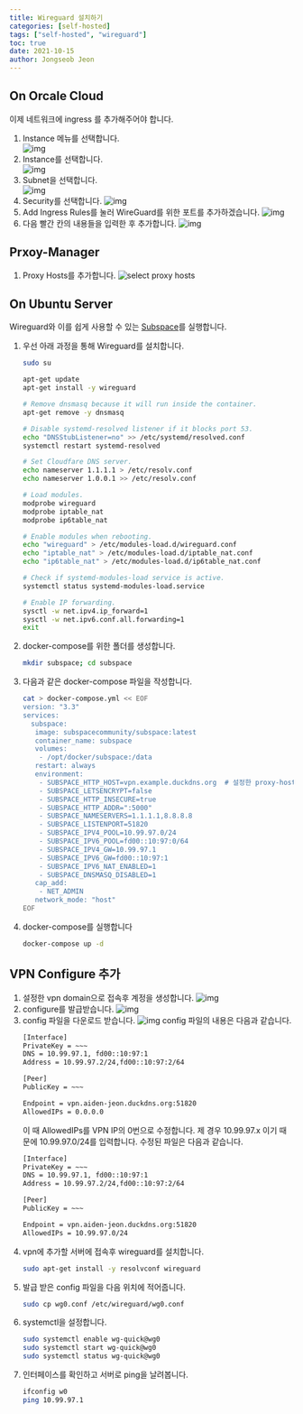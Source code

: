 ```yaml
---
title: Wireguard 설치하기
categories: [self-hosted]
tags: ["self-hosted", "wireguard"]
toc: true
date: 2021-10-15
author: Jongseob Jeon
---
```


## On Orcale Cloud
이제 네트워크에 ingress 를 추가해주어야 합니다.
1. Instance 메뉴를 선택합니다.  
    ![img](/imgs/self-hosted/wireguard-0.png)
2. Instance를 선택합니다.  
    ![img](/imgs/self-hosted/wireguard-1.png)
3. Subnet을 선택합니다.  
    ![img](/imgs/self-hosted/wireguard-2.png)
4. Security를 선택합니다.
    ![img](/imgs/self-hosted/wireguard-3.png)
5. Add Ingress Rules를 눌러 WireGuard를 위한 포트를 추가하겠습니다.
    ![img](/imgs/self-hosted/wireguard-4.png)
6. 다음 빨간 칸의 내용들을 입력한 후 추가합니다.
    ![img](/imgs/self-hosted/wireguard-5.png)


## Prxoy-Manager
1. Proxy Hosts를 추가합니다.
    ![select proxy hosts](/imgs/self-hosted/wireguard-6.png)


## On Ubuntu Server
Wireguard와 이를 쉽게 사용할 수 있는 [Subspace](https://github.com/subspacecommunity/subspace/tree/master)를 실행합니다.

1. 우선 아래 과정을 통해 Wireguard를 설치합니다.
    ```bash
    sudo su

    apt-get update
    apt-get install -y wireguard

    # Remove dnsmasq because it will run inside the container.
    apt-get remove -y dnsmasq

    # Disable systemd-resolved listener if it blocks port 53.
    echo "DNSStubListener=no" >> /etc/systemd/resolved.conf
    systemctl restart systemd-resolved

    # Set Cloudfare DNS server.
    echo nameserver 1.1.1.1 > /etc/resolv.conf
    echo nameserver 1.0.0.1 >> /etc/resolv.conf

    # Load modules.
    modprobe wireguard
    modprobe iptable_nat
    modprobe ip6table_nat

    # Enable modules when rebooting.
    echo "wireguard" > /etc/modules-load.d/wireguard.conf
    echo "iptable_nat" > /etc/modules-load.d/iptable_nat.conf
    echo "ip6table_nat" > /etc/modules-load.d/ip6table_nat.conf

    # Check if systemd-modules-load service is active.
    systemctl status systemd-modules-load.service

    # Enable IP forwarding.
    sysctl -w net.ipv4.ip_forward=1
    sysctl -w net.ipv6.conf.all.forwarding=1
    exit
    ```
2. docker-compose를 위한 폴더를 생성합니다.
    ```bash
    mkdir subspace; cd subspace
    ```
3. 다음과 같은 docker-compose 파일을 작성합니다.
    ```bash
    cat > docker-compose.yml << EOF
    version: "3.3"
    services:
      subspace:
       image: subspacecommunity/subspace:latest
       container_name: subspace
       volumes:
        - /opt/docker/subspace:/data
       restart: always
       environment:
        - SUBSPACE_HTTP_HOST=vpn.example.duckdns.org  # 설정한 proxy-host의 이름과 동일해야 합니다.
        - SUBSPACE_LETSENCRYPT=false
        - SUBSPACE_HTTP_INSECURE=true
        - SUBSPACE_HTTP_ADDR=":5000"
        - SUBSPACE_NAMESERVERS=1.1.1.1,8.8.8.8
        - SUBSPACE_LISTENPORT=51820
        - SUBSPACE_IPV4_POOL=10.99.97.0/24
        - SUBSPACE_IPV6_POOL=fd00::10:97:0/64
        - SUBSPACE_IPV4_GW=10.99.97.1
        - SUBSPACE_IPV6_GW=fd00::10:97:1
        - SUBSPACE_IPV6_NAT_ENABLED=1
        - SUBSPACE_DNSMASQ_DISABLED=1
       cap_add:
        - NET_ADMIN
       network_mode: "host"
    EOF
    ```
4. docker-compose를 실행합니다
    ```bash
    docker-compose up -d
    ```


## VPN Configure 추가
1. 설정한 vpn domain으로 접속후 계정을 생성합니다.
    ![img](/imgs/self-hosted/wireguard-7.png)
2. configure를 발급받습니다.
    ![img](/imgs/self-hosted/wireguard-8.png)
3. config 파일을 다운로드 받습니다.
    ![img](/imgs/self-hosted/wireguard-9.png)
    config 파일의 내용은 다음과 같습니다.
    ```bash
    [Interface]
    PrivateKey = ~~~
    DNS = 10.99.97.1, fd00::10:97:1
    Address = 10.99.97.2/24,fd00::10:97:2/64

    [Peer]
    PublicKey = ~~~

    Endpoint = vpn.aiden-jeon.duckdns.org:51820
    AllowedIPs = 0.0.0.0 
    ```
    이 때 AllowedIPs를 VPN IP의 0번으로 수정합니다.
    제 경우 10.99.97.x 이기 때문에 10.99.97.0/24를 입력합니다.
    수정된 파일은 다음과 같습니다.
    ```bash
    [Interface]
    PrivateKey = ~~~
    DNS = 10.99.97.1, fd00::10:97:1
    Address = 10.99.97.2/24,fd00::10:97:2/64

    [Peer]
    PublicKey = ~~~

    Endpoint = vpn.aiden-jeon.duckdns.org:51820
    AllowedIPs = 10.99.97.0/24
    ```
4. vpn에 추가할 서버에 접속후 wireguard를 설치합니다.
    ```bash
    sudo apt-get install -y resolvconf wireguard
    ```
5. 발급 받은 config 파일을 다음 위치에 적어줍니다.
    ```bash
    sudo cp wg0.conf /etc/wireguard/wg0.conf
    ```
6. systemctl을 설정합니다.
    ```bash
    sudo systemctl enable wg-quick@wg0
    sudo systemctl start wg-quick@wg0
    sudo systemctl status wg-quick@wg0
    ```
7. 인터페이스를 확인하고 서버로 ping을 날려봅니다.
    ```bash
    ifconfig w0
    ping 10.99.97.1
    ```
